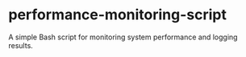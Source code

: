 # performance-monitoring-script
A simple Bash script for monitoring system performance and logging results.
